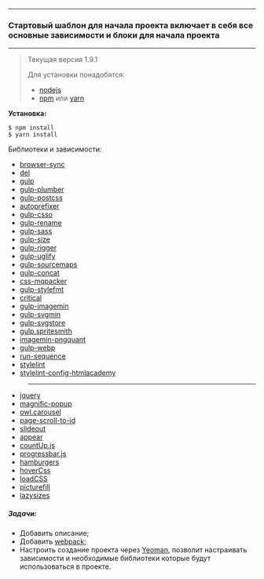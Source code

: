 * * *

### Стартовый шаблон для начала проекта включает в себя все основные зависимости и блоки для начала проекта

* * *


> Текущая версия 1.9.1
>
> Для установки понадобятся: 
> *  [nodejs](https://nodejs.org/en/)
> *   [npm](https://www.npmjs.com/) или [yarn](https://yarnpkg.com/lang/en/)
>   
>  
**Установка:** 
 
    $ npm install 
    $ yarn install


Библиотеки и зависимости:

* [browser-sync](https://www.browsersync.io/)
* [del](https://github.com/sindresorhus/del)
* [gulp](https://gulpjs.com/)
* [gulp-plumber](https://github.com/autoprefixer/autoprefixer.github.io)
* [gulp-postcss](https://github.com/autoprefixer/autoprefixer.github.io)
* [autoprefixer](https://github.com/autoprefixer/autoprefixer.github.io)
* [gulp-csso](https://github.com/autoprefixer/autoprefixer.github.io)
* [gulp-rename](https://github.com/autoprefixer/autoprefixer.github.io)
* [gulp-sass](https://github.com/autoprefixer/autoprefixer.github.io)
* [gulp-size](https://github.com/autoprefixer/autoprefixer.github.io)
* [gulp-rigger](https://github.com/autoprefixer/autoprefixer.github.io)
* [gulp-uglify](https://github.com/autoprefixer/autoprefixer.github.io)
* [gulp-sourcemaps](https://github.com/autoprefixer/autoprefixer.github.io)
* [gulp-concat](https://github.com/autoprefixer/autoprefixer.github.io)
* [css-mqpacker](https://github.com/hail2u/node-css-mqpacker)
* [gulp-stylefmt](https://github.com/morishitter/stylefmt)
* [critical](https://github.com/addyosmani/critical)
* [gulp-imagemin](https://github.com/sindresorhus/gulp-imagemin)
* [gulp-svgmin](https://github.com/ben-eb/gulp-svgmin)
* [gulp-svgstore](https://github.com/w0rm/gulp-svgstore)
* [gulp.spritesmith](https://github.com/twolfson/gulp.spritesmith)
* [imagemin-pngquant](https://github.com/imagemin/imagemin-pngquant)
* [gulp-webp](https://github.com/sindresorhus/gulp-webp)
* [run-sequence](https://github.com/OverZealous/run-sequence)
* [stylelint](https://stylelint.io/)
* [stylelint-config-htmlacademy](https://github.com/htmlacademy/stylelint-config-htmlacademy)
>****************
* [jquery](https://jquery.com/)
* [magnific-popup](https://github.com/dimsemenov/Magnific-Popup)
* [owl.carousel](https://owlcarousel2.github.io/OwlCarousel2/)
* [page-scroll-to-id](https://github.com/malihu/page-scroll-to-id)
* [slideout](https://slideout.js.org/)
* [appear](http://creativelive.github.io/appear/)
* [countUp.js](https://inorganik.github.io/countUp.js/)
* [progressbar.js](https://kimmobrunfeldt.github.io/progressbar.js/)
* [hamburgers](https://jonsuh.com/hamburgers/)
* [hoverCss](http://ianlunn.github.io/Hover/)
* [loadCSS](https://github.com/filamentgroup/loadCSS)
* [picturefill](https://github.com/scottjehl/picturefill)
* [lazysizes](https://github.com/aFarkas/lazysizes)

##### *Задачи:*

 * Добавить описание;
 * Добавить [webpack](https://webpack.js.org/);
 * Настроить создание проекта через [Yeoman](http://yeoman.io/), позволит настраивать зависимости и необходимые библиотеки которые будут использоваться в проекте.

